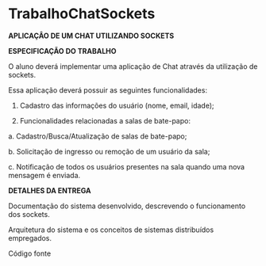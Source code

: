 # TrabalhoChatSockets


**APLICAÇÂO DE UM CHAT UTILIZANDO SOCKETS**

**ESPECIFICAÇÃO DO TRABALHO**

O aluno deverá implementar uma aplicação de Chat através da utilização de sockets​.

Essa aplicação deverá possuir as seguintes funcionalidades:

1. Cadastro das informações do usuário (nome, email, idade);

2. Funcionalidades relacionadas a salas de bate-papo:

  a. Cadastro/Busca/Atualização de salas de bate-papo;

  b. Solicitação de ingresso ou remoção de um usuário da sala;

  c. Notificação de todos os usuários presentes na sala quando uma    nova mensagem é enviada.

**DETALHES DA ENTREGA**

Documentação do sistema desenvolvido, descrevendo o funcionamento dos sockets.

Arquitetura do sistema e os conceitos de sistemas distribuídos empregados.

Código fonte
